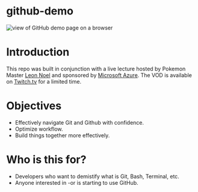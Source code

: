 # github-demo
![view of GitHub demo page on a browser](https://github.com/wo1vin/github-demo/blob/readme/assets/githubdemo.png?raw=true)

# Introduction

This repo was built in conjunction with a live lecture hosted by Pokemon Master [Leon Noel](https://github.com/leonnoel) and sponsored by [Microsoft Azure](https://learn.microsoft.com/en-us/). 
The VOD is available on [Twitch.tv](https://www.twitch.tv/videos/1686323964) for a limited time. 


# Objectives

- Effectively navigate Git and Github with confidence.
- Optimize workflow.
- Build things together more effectively.


# Who is this for? 

- Developers who want to demistify what is Git, Bash, Terminal, etc. 
- Anyone interested in -or is starting to use GitHub.
